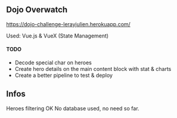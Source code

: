 ## Dojo Overwatch

https://dojo-challenge-lerayjulien.herokuapp.com/

Used: Vue.js & VueX (State Management)

#### TODO

- Decode special char on heroes
- Create hero details on the main content block with stat & charts
- Create a better pipeline to test & deploy

## Infos
Heroes filtering OK
No database used, no need so far.
